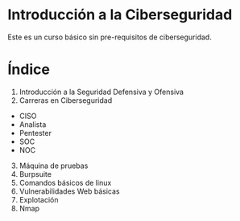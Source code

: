 # Introducción a la Ciberseguridad
Este es un curso básico sin pre-requisitos de ciberseguridad.

# Índice
1. Introducción a la Seguridad Defensiva y Ofensiva
2. Carreras en Ciberseguridad
  * CISO
  * Analista
  * Pentester
  * SOC
  * NOC
3. Máquina de pruebas
4. Burpsuite
5. Comandos básicos de linux
6. Vulnerabilidades Web básicas
7. Explotación
8. Nmap
